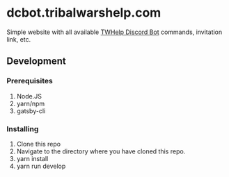 # dcbot.tribalwarshelp.com

Simple website with all available [TWHelp Discord Bot](https://github.com/tribalwarshelp/dcbot) commands, invitation link, etc.

## Development

### Prerequisites

1. Node.JS
2. yarn/npm
3. gatsby-cli

### Installing

1. Clone this repo
2. Navigate to the directory where you have cloned this repo.
3. yarn install
4. yarn run develop
